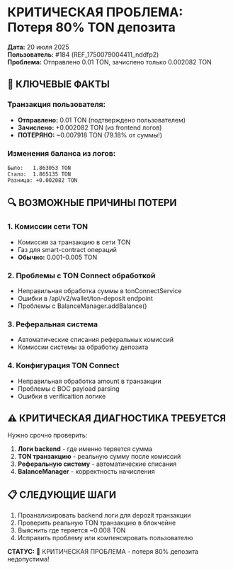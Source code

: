 # КРИТИЧЕСКАЯ ПРОБЛЕМА: Потеря 80% TON депозита

**Дата:** 20 июля 2025  
**Пользователь:** #184 (REF_1750079004411_nddfp2)  
**Проблема:** Отправлено 0.01 TON, зачислено только 0.002082 TON  

## 🚨 КЛЮЧЕВЫЕ ФАКТЫ

### Транзакция пользователя:
- **Отправлено:** 0.01 TON (подтверждено пользователем)
- **Зачислено:** +0.002082 TON (из frontend логов)
- **ПОТЕРЯНО:** ~0.007918 TON (79.18% от суммы!)

### Изменения баланса из логов:
```
Было:   1.863053 TON
Стало:  1.865135 TON  
Разница: +0.002082 TON
```

## 🔍 ВОЗМОЖНЫЕ ПРИЧИНЫ ПОТЕРИ

### 1. Комиссии сети TON
- Комиссия за транзакцию в сети TON
- Газ для smart-contract операций
- **Обычно:** 0.001-0.005 TON

### 2. Проблемы с TON Connect обработкой
- Неправильная обработка суммы в tonConnectService
- Ошибки в /api/v2/wallet/ton-deposit endpoint
- Проблемы с BalanceManager.addBalance()

### 3. Реферальная система
- Автоматические списания реферальных комиссий
- Комиссии системы за обработку депозита

### 4. Конфигурация TON Connect
- Неправильная обработка amount в транзакции
- Проблемы с BOC payload parsing
- Ошибки в verificaition логике

## ⚠️ КРИТИЧЕСКАЯ ДИАГНОСТИКА ТРЕБУЕТСЯ

Нужно срочно проверить:

1. **Логи backend** - где именно теряется сумма
2. **TON транзакцию** - реальную сумму после комиссий  
3. **Реферальную систему** - автоматические списания
4. **BalanceManager** - корректность начисления

## 📋 СЛЕДУЮЩИЕ ШАГИ

1. Проанализировать backend логи для depozit транзакции
2. Проверить реальную TON транзакцию в блокчейне  
3. Выяснить где теряется ~0.008 TON
4. Исправить проблему или компенсировать пользователю

**СТАТУС:** 🔴 КРИТИЧЕСКАЯ ПРОБЛЕМА - потеря 80% депозита недопустима!